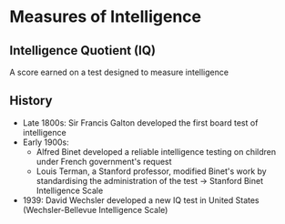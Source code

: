 # Measures of Intelligence

## Intelligence Quotient (IQ)

A score earned on a test designed to measure intelligence

## History

- Late 1800s: Sir Francis Galton developed the first board test of intelligence
- Early 1900s:
  - Alfred Binet developed a reliable intelligence testing on children under French government's request
  - Louis Terman, a Stanford professor, modified Binet's work by standardising the administration of the test -> Stanford Binet Intelligence Scale
- 1939: David Wechsler developed a new IQ test in United States (Wechsler-Bellevue Intelligence Scale)